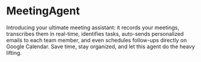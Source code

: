 # MeetingAgent
Introducing your ultimate meeting assistant: it records your meetings, transcribes them in real-time, identifies tasks, auto-sends personalized emails to each team member, and even schedules follow-ups directly on Google Calendar. Save time, stay organized, and let this agent do the heavy lifting.
